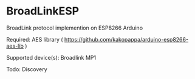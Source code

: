 # BroadLinkESP
BroadLink protocol implemention on ESP8266 Arduino

Required: AES library ( https://github.com/kakopappa/arduino-esp8266-aes-lib )

Supported device(s):
  Broadlink MP1
  
Todo:
  Discovery

